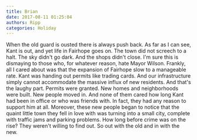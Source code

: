 ```yaml
---
title: Brian
date: 2017-08-11 01:25:04
authors: Ripp
categories: Holiday
---
```


 When the old guard is ousted there is always push back. As far as I can see, Kant is out, and yet life in Fairhope goes on. The town did not screech to a halt. The sky didn't go dark. And the shops didn't close. I'm sure this is dismaying to those who, for whatever reason, hate Mayor Wilson. 
Frankly, all I cared about was that the expansion of Fairhope slow to a manageable rate. Kant was handing out permits like trading cards. And our infrastructure simply cannot accommodate the massive influx of new residents. 
And that's the laughy part. Permits were granted. New homes and neighborhoods were built. New people moved in. And none of them cared how long Kant had been in office or who was friends with. In fact, they had any reason to support him at all. Moreover, these new people began to notice that the quaint little town they fell in love with was turning into a small city, complete with traffic jams and parking problems. How long before crime was on the rise? They weren't willing to find out. 
So out with the old and in with the new.